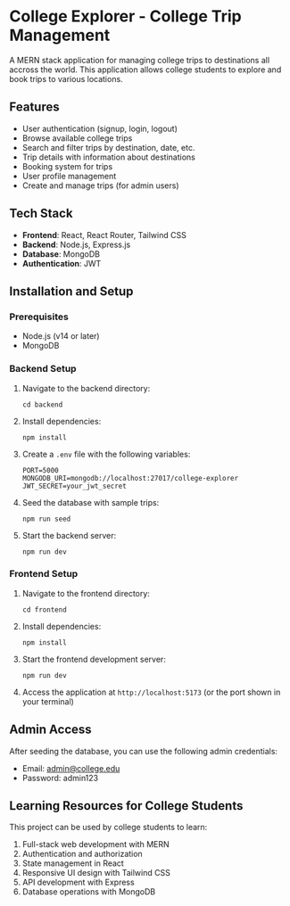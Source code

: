 # College Explorer - College Trip Management

A MERN stack application for managing college trips to destinations all accross the world. This application allows college students to explore and book trips to various locations.

## Features

- User authentication (signup, login, logout)
- Browse available college trips
- Search and filter trips by destination, date, etc.
- Trip details with information about destinations
- Booking system for trips
- User profile management
- Create and manage trips (for admin users)

## Tech Stack

- **Frontend**: React, React Router, Tailwind CSS
- **Backend**: Node.js, Express.js
- **Database**: MongoDB
- **Authentication**: JWT

## Installation and Setup

### Prerequisites

- Node.js (v14 or later)
- MongoDB

### Backend Setup

1. Navigate to the backend directory:
   ```
   cd backend
   ```

2. Install dependencies:
   ```
   npm install
   ```

3. Create a `.env` file with the following variables:
   ```
   PORT=5000
   MONGODB_URI=mongodb://localhost:27017/college-explorer
   JWT_SECRET=your_jwt_secret
   ```

4. Seed the database with sample trips:
   ```
   npm run seed
   ```

5. Start the backend server:
   ```
   npm run dev
   ```

### Frontend Setup

1. Navigate to the frontend directory:
   ```
   cd frontend
   ```

2. Install dependencies:
   ```
   npm install
   ```

3. Start the frontend development server:
   ```
   npm run dev
   ```

4. Access the application at `http://localhost:5173` (or the port shown in your terminal)

## Admin Access

After seeding the database, you can use the following admin credentials:

- Email: admin@college.edu
- Password: admin123

## Learning Resources for College Students

This project can be used by college students to learn:

1. Full-stack web development with MERN
2. Authentication and authorization
3. State management in React
4. Responsive UI design with Tailwind CSS
5. API development with Express
6. Database operations with MongoDB 
